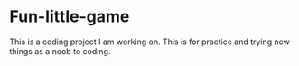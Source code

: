# Fun-little-game
This is a coding project I am working on. This is for practice and trying new things as a noob to coding.
